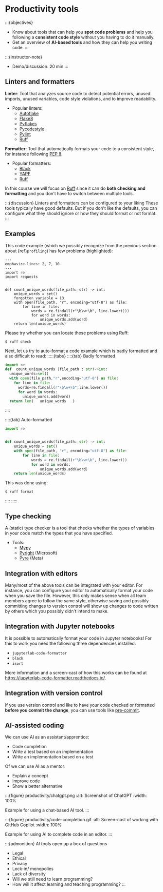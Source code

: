 # Productivity tools

:::{objectives}
- Know about tools that can help you **spot code problems** and help you following
  a **consistent code style** without you having to do it manually.
- Get an overview of **AI-based tools** and how they can help you
  writing code.
:::

:::{instructor-note}
- Demo/discussion: 20 min
:::


## Linters and formatters

**Linter**: Tool that analyzes source code to detect potential errors, unused
imports, unused variables, code style violations, and to improve readability.
- Popular linters:
  - [Autoflake](https://pypi.org/project/autoflake/)
  - [Flake8](https://flake8.pycqa.org/)
  - [Pyflakes](https://pypi.org/project/pyflakes/)
  - [Pycodestyle](https://pycodestyle.pycqa.org/)
  - [Pylint](https://pylint.readthedocs.io/)
  - [Ruff](https://docs.astral.sh/ruff/)

**Formatter**: Tool that automatically formats your code to a consistent style,
for instance following [PEP 8](https://peps.python.org/pep-0008/).

- Popular formatters:
  - [Black](https://black.readthedocs.io/)
  - [YAPF](https://github.com/google/yapf)
  - [Ruff](https://docs.astral.sh/ruff/)

In this course we will focus on [Ruff](https://docs.astral.sh/ruff/) since it
can do **both checking and formatting** and you don't have to switch between
multiple tools.

:::{discussion} Linters and formatters can be configured to your liking
These tools typically have good defaults. But if you don't like the defaults,
you can configure what they should ignore or how they should format or not format.
:::


## Examples

This code example (which we possibly recognize from the previous section about
{ref}`profiling`)
has few problems (highlighted):
```{code-block} python
---
emphasize-lines: 2, 7, 10
---
import re
import requests


def count_unique_words(file_path: str) -> int:
    unique_words = set()
    forgotten_variable = 13
    with open(file_path, "r", encoding="utf-8") as file:
        for line in file:
            words = re.findall(r"\b\w+\b", line.lower()))
            for word in words:
                unique_words.add(word)
    return len(unique_words)
```

Please try whether you can locate these problems using Ruff:
```console
$ ruff check
```

Next, let us try to auto-format a code example which is badly formatted and also difficult
to read:
:::::{tabs}
  ::::{tab} Badly formatted
  ```python
  import re
  def  count_unique_words (file_path : str)->int:
    unique_words=set()
    with open(file_path,"r",encoding="utf-8") as file:
      for line in file:
        words=re.findall(r"\b\w+\b",line.lower())
        for word in words:
          unique_words.add(word)
    return len(   unique_words   )
  ```
  ::::

  ::::{tab} Auto-formatted
  ```python
  import re
  
  
  def count_unique_words(file_path: str) -> int:
      unique_words = set()
      with open(file_path, "r", encoding="utf-8") as file:
          for line in file:
              words = re.findall(r"\b\w+\b", line.lower())
              for word in words:
                  unique_words.add(word)
      return len(unique_words)
  ```

  This was done using:
  ```console
  $ ruff format
  ```
  ::::
:::::


## Type checking

A (static) type checker is a tool that checks whether the types of variables in your
code match the types that you have specified.
- Tools:
  - [Mypy](https://mypy.readthedocs.io/)
  - [Pyright](https://github.com/microsoft/pyright) (Microsoft)
  - [Pyre](https://pyre-check.org/) (Meta)


## Integration with editors

Many/most of the above tools can be integrated with your editor.  For instance,
you can configure your editor to automatically format your code when you save
the file. However, this only makes sense when all team members agree to follow
the same style, otherwise saving and possibly committing changes to version
control will show up changes to code written by others which you possibly
didn't intend to make.


## Integration with Jupyter notebooks

It is possible to automatically format your code in Jupyter notebooks!
For this to work you need
the following three dependencies installed:
- `jupyterlab-code-formatter`
- `black`
- `isort`

More information and a screen-cast of how this works can be found at
<https://jupyterlab-code-formatter.readthedocs.io/>.


## Integration with version control

If you use version control and like to have your code checked or formatted
**before you commit the change**, you can use tools like [pre-commit](https://pre-commit.com/).


## AI-assisted coding

We can use AI as an assistant/apprentice:
- Code completion
- Write a test based on an implementation
- Write an implementation based on a test

Of we can use AI as a mentor:
- Explain a concept
- Improve code
- Show a better alternative


:::{figure} productivity/chatgpt.png
:alt: Screenshot of ChatGPT
:width: 100%

Example for using a chat-based AI tool.
:::

:::{figure} productivity/code-completion.gif
:alt: Screen-cast of working with GitHub Copilot
:width: 100%

Example for using AI to complete code in an editor.
:::

:::{admonition} AI tools open up a box of questions
- Legal
- Ethical
- Privacy
- Lock-in/ monopolies
- Lack of diversity
- Will we still need to learn programming?
- How will it affect learning and teaching programming?
:::

